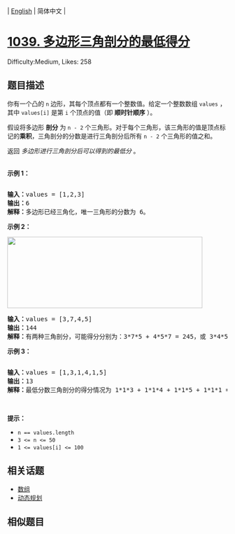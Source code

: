 
| [English](README_EN.md) | 简体中文 |

# [1039. 多边形三角剖分的最低得分](https://leetcode.cn/problems/minimum-score-triangulation-of-polygon/)
Difficulty:Medium, Likes: 258

## 题目描述

<p>你有一个凸的<meta charset="UTF-8" />&nbsp;<code>n</code>&nbsp;边形，其每个顶点都有一个整数值。给定一个整数数组<meta charset="UTF-8" />&nbsp;<code>values</code>&nbsp;，其中<meta charset="UTF-8" />&nbsp;<code>values[i]</code>&nbsp;是第 <code>i</code> 个顶点的值（即 <strong>顺时针顺序</strong> ）。</p>

<p>假设将多边形 <strong>剖分</strong>&nbsp;为 <code>n - 2</code>&nbsp;个三角形。对于每个三角形，该三角形的值是顶点标记的<strong>乘积</strong>，三角剖分的分数是进行三角剖分后所有 <code>n - 2</code>&nbsp;个三角形的值之和。</p>

<p>返回 <em>多边形进行三角剖分后可以得到的最低分</em> 。<br />
&nbsp;</p>

<ol>
</ol>

<p><strong>示例 1：</strong></p>

<p><img alt="" src="https://assets.leetcode.com/uploads/2021/02/25/shape1.jpg" /></p>

<pre>
<strong>输入：</strong>values = [1,2,3]
<strong>输出：</strong>6
<strong>解释：</strong>多边形已经三角化，唯一三角形的分数为 6。
</pre>

<p><strong>示例 2：</strong></p>

<p><img alt="" src="https://assets.leetcode.com/uploads/2021/02/25/shape2.jpg" style="height: 163px; width: 446px;" /></p>

<pre>
<strong>输入：</strong>values = [3,7,4,5]
<strong>输出：</strong>144
<strong>解释：</strong>有两种三角剖分，可能得分分别为：3*7*5 + 4*5*7 = 245，或 3*4*5 + 3*4*7 = 144。最低分数为 144。
</pre>

<p><strong>示例 3：</strong></p>

<p><img alt="" src="https://assets.leetcode.com/uploads/2021/02/25/shape3.jpg" /></p>

<pre>
<strong>输入：</strong>values = [1,3,1,4,1,5]
<strong>输出：</strong>13
<strong>解释：</strong>最低分数三角剖分的得分情况为 1*1*3 + 1*1*4 + 1*1*5 + 1*1*1 = 13。
</pre>

<p>&nbsp;</p>

<p><strong>提示：</strong></p>

<ul>
	<li><code>n == values.length</code></li>
	<li><code>3 &lt;= n &lt;= 50</code></li>
	<li><code>1 &lt;= values[i] &lt;= 100</code></li>
</ul>


## 相关话题

- [数组](https://leetcode.cn/tag/array/)
- [动态规划](https://leetcode.cn/tag/dynamic-programming/)

## 相似题目

